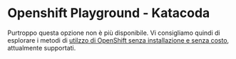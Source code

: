 # Openshift Playground - Katacoda

Purtroppo questa opzione non è più disponibile. Vi consigliamo quindi di esplorare i metodi di [utilzzo di OpenShift senza installazione e senza costo](../README.md), attualmente supportati.